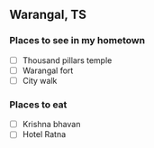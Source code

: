 ## Warangal, TS

### Places to see in my hometown
- [ ] Thousand pillars temple
- [ ] Warangal fort
- [ ] City walk

### Places to eat
- [ ] Krishna bhavan
- [ ] Hotel Ratna
